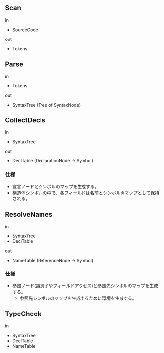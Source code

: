 ## Scan

in
- SourceCode

out
- Tokens

## Parse

in
- Tokens

out
- SyntaxTree (Tree of SyntaxNode)

## CollectDecls

in
- SyntaxTree

out
- DeclTable (DeclarationNode -> Symbol)

### 仕様
- 宣言ノードとシンボルのマップを生成する。
- 構造体シンボルの中で、各フィールドは名前とシンボルのマップとして保持される。

## ResolveNames

in
- SyntaxTree
- DeclTable

out
- NameTable (ReferenceNode -> Symbol)

### 仕様
- 参照ノード(識別子やフィールドアクセス)と参照先シンボルのマップを生成する。
  - 参照先シンボルのマップを生成するために環境を生成する。

## TypeCheck

in
- SyntaxTree
- DeclTable
- NameTable
